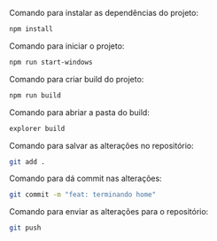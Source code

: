 Comando para instalar as dependências do projeto:

```bash
npm install 
```

Comando para iniciar o projeto:

```bash
npm run start-windows
```

Comando para criar build do projeto:

```bash
npm run build
```

Comando para abriar a pasta do build:

```bash
explorer build
```

Comando para salvar as alterações no repositório:

```bash
git add .
```

Comando para dá commit nas alterações:

```bash
git commit -m "feat: terminando home"
```

Comando para enviar as alterações para o repositório:

```bash
git push
```
